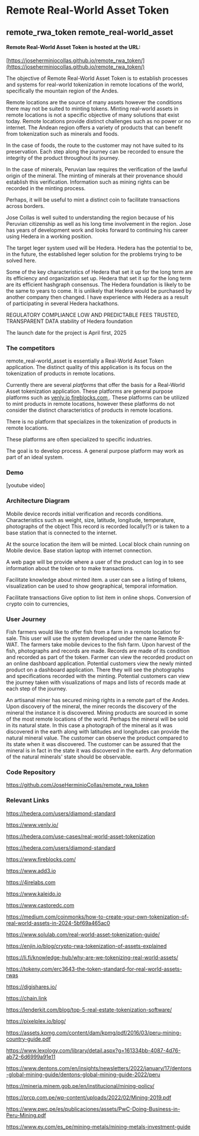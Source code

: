 <h1> Remote Real-World Asset Token</h1>

## remote_rwa_token remote_real-world_asset

#### Remote Real-World Asset Token is hosted at the URL: 

[https://joseherminiocollas.github.io/remote_rwa_token/](https://joseherminiocollas.github.io/remote_rwa_token/)

The objective of Remote Real-World Asset Token is to establish processes and systems for real-world tokenization in remote locations of the world, specifically the mountain region of the Andes.

Remote locations are the source of many assets however the conditions there may not be suited to minting tokens. Minting real-world assets in remote locations is not a specific objective of many solutions that exist today. Remote locations provide distinct challenges such as no power or no internet. The Andean region offers a variety of products that can benefit from tokenization such as minerals and foods.

In the case of foods, the route to the customer may not have suited to its preservation. 
Each step along the journey can be recorded to ensure the integrity of the product throughout its journey.

In the case of minerals, Peruvian law requires the verification of the lawful origin of the mineral. 
The minting of minerals at their provenance should establish this verification. Information such as mining rights can be recorded in the minting process. 

Perhaps, it will be useful to mint a distinct coin to facilitate transactions across borders.

Jose Collas is well suited to understanding the region because of his Peruvian citizenship as well as his long time involvement in the region. Jose has years of development work and looks forward to continuing his career using Hedera in a working position.

The target leger system used will be Hedera. Hedera has the potential to be, in the future, the established leger solution for the problems trying to be solved here.

Some of the key characteristics of Hedera that set it up for the long term are its efficiency and organization set up. Hedera that set it up for the long term are its efficient hashgraph consensus.
The Hedera foundation is likely to be the same to years to come. It is unlikely that Hedera would be purchased by another company then changed. I have experience with Hedera as a result of participating in several Hedera hackathons.

REGULATORY COMPLIANCE LOW AND PREDICTABLE FEES TRUSTED, TRANSPARENT DATA
stability of Hedera foundation

The launch date for the project is April first, 2025

### The competitors 

remote_real-world_asset is essentially a Real-World Asset Token application. 
The distinct quality of this application is its focus on the tokenization of products in remote locations.

Currently there are several <em>platforms</em> that offer the basis for a Real-World Asset tokenization application. 
These platforms are general purpose platforms such as 
<a href="https://www.venly.io"> venly.io </a>
<a href="https://www.fireblocks.com/"> fireblocks.com </a>.
These platforms can be utilized to mint products in remote locations, however these platforms do not consider the distinct characteristics of products in remote locations.

There is no platform that specializes in the tokenization of products in remote locations.

These platforms are often specialized to specific industries.

The goal is to develop process. A general purpose platform may work as part of an ideal system.



### Demo

[youtube video]

### Architecture Diagram

Mobile device records initial verification and records conditions.
Characteristics such as weight, size, latitude, longitude, temperature, photographs of the object
This record is recorded locally(?) or is taken to a base station that is connected to the internet.

At the source location the item will be minted.
Local block chain running on Mobile device.
Base station laptop with internet connection.

A web page will be provide where a user of the product can log in to see information about the token or to make transactions.

Facilitate knowledge about minted item.
a user can see a listing of tokens, visualization can be used to show geographical, temporal information.

Facilitate transactions
Give option to list item in online shops.
Conversion of crypto coin to currencies, 

### User Journey

Fish farmers would like to offer fish from a farm in a remote location for sale. 
This user will use the system developed under the name Remote R-WAT.
The farmers take mobile devices to the fish farm. Upon harvest of the fish, photographs and records are made. Records are made of its condition and recorded as part of the token.
Farmer can view the recorded product on an online dashboard application.
Potential customers view the newly minted product on a dashboard application.
There they will see the photographs and specifications recorded with the minting.
Potential customers can view the journey taken with visualizations of maps and lists of records made at each step of the journey.

An artisanal miner has secured mining rights in a remote part of the Andes.
Upon discovery of the mineral, the miner records the discovery of the mineral the instance it is discovered. Mining products are sourced in some of the most remote locations of the world.
Perhaps the mineral will be sold in its natural state. In this case a photograph of the mineral as it was discovered in the earth along with latitudes and longitudes can provide the natural mineral value.
The customer can observe the product compared to its state when it was discovered. The customer can be assured that the mineral is in fact in the state it was discovered in the earth. Any deformation of the natural minerals' state should be observable.

### Code Repository

<a href="https://github.com/JoseHerminioCollas/remote_rwa_token">https://github.com/JoseHerminioCollas/remote_rwa_token</a>

### Relevant Links

https://hedera.com/users/diamond-standard

https://www.venly.io/

https://hedera.com/use-cases/real-world-asset-tokenization

https://hedera.com/users/diamond-standard

https://www.fireblocks.com/

https://www.add3.io

https://4irelabs.com

https://www.kaleido.io

https://www.castoredc.com

https://medium.com/coinmonks/how-to-create-your-own-tokenization-of-real-world-assets-in-2024-5bf69a465ac0

https://www.solulab.com/real-world-asset-tokenization-guide/

https://enjin.io/blog/crypto-rwa-tokenization-of-assets-explained

https://li.fi/knowledge-hub/why-are-we-tokenizing-real-world-assets/

https://tokeny.com/erc3643-the-token-standard-for-real-world-assets-rwas

https://digishares.io/

https://chain.link

https://lenderkit.com/blog/top-5-real-estate-tokenization-software/

https://pixelplex.io/blog/

https://assets.kpmg.com/content/dam/kpmg/pdf/2016/03/peru-mining-country-guide.pdf

https://www.lexology.com/library/detail.aspx?g=161334bb-4087-4d76-ab72-6d6999a91e11

https://www.dentons.com/en/insights/newsletters/2022/january/17/dentons-global-mining-guide/dentons-global-mining-guide-2022/peru

https://mineria.minem.gob.pe/en/institucional/mining-policy/

https://prcp.com.pe/wp-content/uploads/2022/02/Mining-2019.pdf

https://www.pwc.pe/es/publicaciones/assets/PwC-Doing-Business-in-Peru-Mining.pdf

https://www.ey.com/es_pe/mining-metals/mining-metals-investment-guide